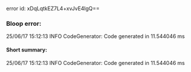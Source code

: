 error id: xDqLqtkEZ7L4+xvJvE4lgQ==
### Bloop error:

25/06/17 15:12:13 INFO CodeGenerator: Code generated in 11.544046 ms
#### Short summary: 

25/06/17 15:12:13 INFO CodeGenerator: Code generated in 11.544046 ms